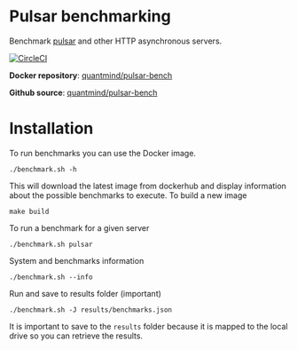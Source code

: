 # Pulsar benchmarking

Benchmark [pulsar][] and other HTTP asynchronous servers.

[![CircleCI](https://circleci.com/gh/quantmind/pulsar-bench.svg?style=svg)](https://circleci.com/gh/quantmind/pulsar-bench)

**Docker repository**: [quantmind/pulsar-bench](https://hub.docker.com/r/quantmind/pulsar-bench/)

**Github source**: [quantmind/pulsar-bench](https://github.com/quantmind/pulsar-bench)

# Installation

To run benchmarks you can use the Docker image.
```
./benchmark.sh -h
```
This will download the latest image from dockerhub and display information
about the possible benchmarks to execute.
To build a new image
```
make build
```

To run a benchmark for a given server
```
./benchmark.sh pulsar
```

System and benchmarks information
```
./benchmark.sh --info
```
Run and save to results folder (important)
```
./benchmark.sh -J results/benchmarks.json
```
It is important to save to the ``results`` folder because it is mapped
to the local drive so you can retrieve the results.


[pulsar]: https://github.com/quantmind/pulsar
